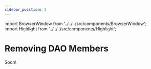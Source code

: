 ```yaml
---
sidebar_position: 3
---
```


import BrowserWindow from '../../../src/components/BrowserWindow';
import Highlight from '../../../src/components/Highlight';

# Removing DAO Members

Soon!

